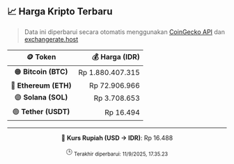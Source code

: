 

<!-- HARGA_KRIPTO -->
## 📈 Harga Kripto Terbaru

> Data ini diperbarui secara otomatis menggunakan [CoinGecko API](https://www.coingecko.com/) dan [exchangerate.host](https://exchangerate.host/)

<div align="center">

| 🪙 Token | 💰 Harga (IDR) |
|:------:|---------------:|
| 🟠 **Bitcoin (BTC)**   | Rp 1.880.407.315 |
| 🔵 **Ethereum (ETH)**  | Rp 72.906.966 |
| 🟣 **Solana (SOL)**    | Rp 3.708.653 |
| 🟢 **Tether (USDT)**   | Rp 16.494 |

---

💱 **Kurs Rupiah (USD → IDR)**: Rp 16.488

🕒 <sub>Terakhir diperbarui: 11/9/2025, 17.35.23</sub>

</div>
<!-- /HARGA_KRIPTO -->